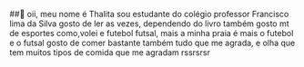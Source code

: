 ##🥦 oii, meu nome é Thalita sou estudante do colégio professor Francisco lima da Silva
gosto de ler as vezes, dependendo do livro
também gosto mt de esportes como,volei e futebol futsal, mais a minha praia é mais o futebol e o futsal
gosto de comer bastante também tudo que me agrada, e olha que tem muitos tipos de comida que me agradam rssrsrsr
